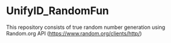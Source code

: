 # UnifyID_RandomFun

This repository consists of true random number generation using Random.org API (https://www.random.org/clients/http/)
